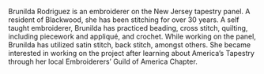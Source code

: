 Brunilda Rodriguez is an embroiderer on the New Jersey tapestry panel. A resident of Blackwood, she has been stitching for over 30 years. A self taught embroiderer, Brunilda has practiced beading, cross stitch, quilting, including piecework and appliqué, and crochet. While working on the panel, Brunilda has utilized satin stitch, back stitch, amongst others. She became interested in working on the project after learning about America’s Tapestry through her local Embroiderers’ Guild of America Chapter.

